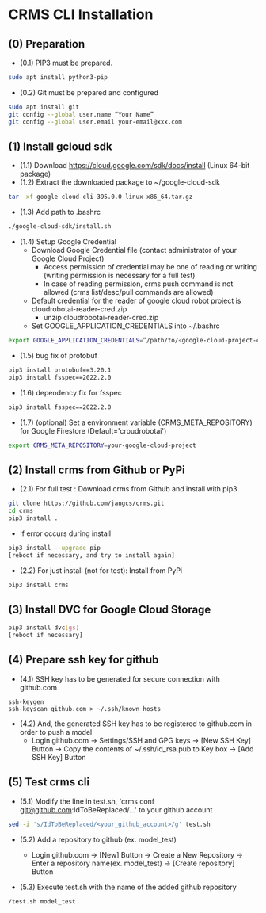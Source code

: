 **CRMS CLI Installation**
===
## (0) Preparation
* (0.1) PIP3 must be prepared.
```sh
sudo apt install python3-pip
```
* (0.2) Git must be prepared and configured
```sh
sudo apt install git
git config --global user.name “Your Name”
git config --global user.email your-email@xxx.com
```

## (1) Install gcloud sdk
* (1.1) Download https://cloud.google.com/sdk/docs/install (Linux 64-bit package)
* (1.2) Extract the downloaded package to ~/google-cloud-sdk
```sh
tar -xf google-cloud-cli-395.0.0-linux-x86_64.tar.gz
```
* (1.3) Add path to .bashrc 
```sh
./google-cloud-sdk/install.sh
```
* (1.4) Setup Google Credential 
    * Download Google Credential file (contact administrator of your Google Cloud Project)
        * Access permission of credential may be one of reading or writing (writing permission is necessary for a full test)
        * In case of reading permission, crms push command is not allowed (crms list/desc/pull commands are allowed) 
    * Default credential for the reader of google cloud robot project is cloudrobotai-reader-cred.zip
        * unzip cloudrobotai-reader-cred.zip 
    * Set GOOGLE_APPLICATION_CREDENTIALS into ~/.bashrc
```sh
export GOOGLE_APPLICATION_CREDENTIALS=”/path/to/<google-cloud-project-credential>.json”
```
* (1.5) bug fix of protobuf
```sh
pip3 install protobuf==3.20.1
pip3 install fsspec==2022.2.0
```
* (1.6) dependency fix for fsspec
```sh
pip3 install fsspec==2022.2.0
```
* (1.7) (optional) Set a environment variable (CRMS_META_REPOSITORY) for Google Firestore (Default='croudrobotai')
```sh
export CRMS_META_REPOSITORY=your-google-cloud-project
```

## (2) Install crms from Github or PyPi 
* (2.1) For full test : Download crms from Github and install with pip3
```sh
git clone https://github.com/jangcs/crms.git
cd crms
pip3 install .
```
* If error occurs during install
```sh
pip3 install --upgrade pip
[reboot if necessary, and try to install again]
```
* (2.2) For just install (not for test): Install from PyPi
```sh
pip3 install crms
```


## (3) Install DVC for Google Cloud Storage
```sh
pip3 install dvc[gs]
[reboot if necessary]
```

<!--
## (4) Install required libraries
```sh
pip3 install GitPython
pip3 install firebase_admin
```
-->
## (4) Prepare ssh key for github
* (4.1) SSH key has to be generated for secure connection with github.com    
```
ssh-keygen
ssh-keyscan github.com > ~/.ssh/known_hosts
```
* (4.2) And, the generated SSH key has to be registered to github.com in order to push a model     
    * Login github.com -> Settings/SSH and GPG keys -> [New SSH Key] Button -> Copy the contents of ~/.ssh/id_rsa.pub to Key box -> [Add SSH Key] Button


## (5) Test crms cli
* (5.1) Modify the line in test.sh, 'crms conf git@github.com:IdToBeReplaced/...' to your github account 
```sh
sed -i 's/IdToBeReplaced/<your_github_account>/g' test.sh
```
* (5.2) Add a repository to github (ex. model_test)
    * Login github.com -> [New] Button -> Create a New Repository -> Enter a repository name(ex. model_test) -> [Create repository] Button

* (5.3) Execute test.sh with the name of the added github repository 
```sh
/test.sh model_test
```
